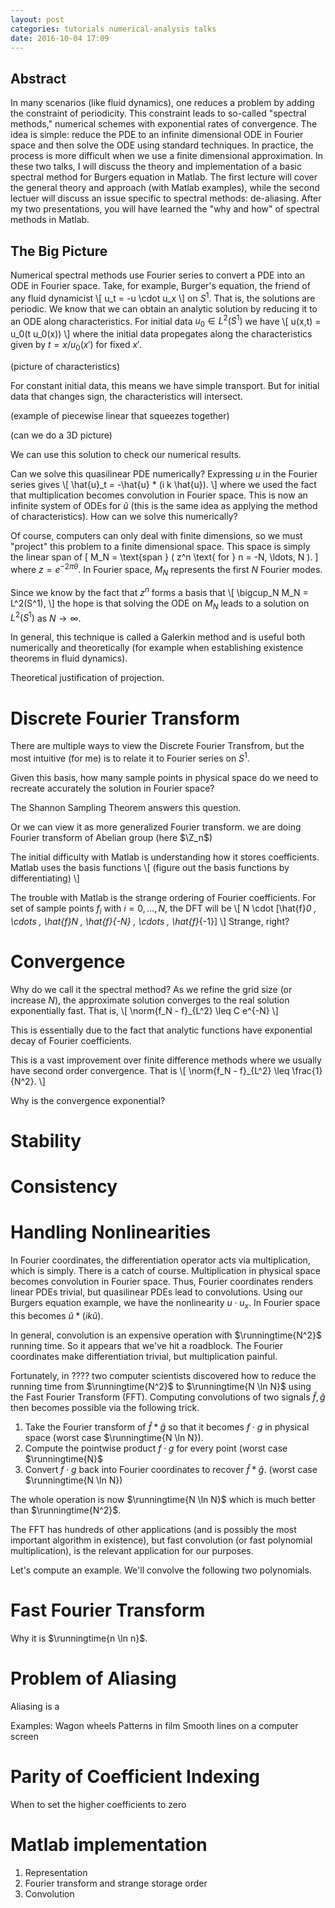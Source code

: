 ```yaml
---
layout: post
categories: tutorials numerical-analysis talks
date: 2016-10-04 17:09
---
```

$$
\newcommand{\runningtime}[1]{\mathcal{O}(#1)}
$$

## Abstract
In many scenarios (like fluid dynamics), one reduces a problem by adding the constraint of periodicity. This constraint leads to so-called "spectral methods,"  numerical schemes with exponential rates of convergence. The idea is simple: reduce the PDE to an infinite dimensional ODE in Fourier space and then solve the ODE using standard techniques.  In practice, the process is more difficult when we use a finite dimensional approximation. In  these two talks, I will discuss the theory and implementation of a basic spectral method for Burgers equation in Matlab. The first lecture will cover the  general theory and approach (with Matlab examples), while the second lectuer will discuss an issue specific to spectral methods: de-aliasing. After my two presentations, you will have learned the "why and how" of spectral methods in Matlab. 


## The Big Picture
Numerical spectral methods use Fourier series to convert a PDE into an ODE in Fourier space. Take, for example, Burger's equation, the friend of any fluid dynamicist
\\[
	u_t = -u \cdot u_x
\\]
on $S^1$. That is, the solutions are periodic. We know that we can obtain an analytic solution by reducing it to an ODE along characteristics. For initial data $u_0 \in L^2(S^1)$ we have
\\[
	u(x,t) = u_0(t u_0(x))
\\]
where the initial data propegates along the characteristics given by $t = x / u_0(x')$ for fixed $x'$. 

(picture of characteristics)

For constant initial data, this means we have simple transport. But for initial data that changes sign, the characteristics will intersect.

(example of piecewise linear that squeezes together)

(can we do a 3D picture)

We can use this solution to check our numerical results.

Can we solve this quasilinear PDE numerically? Expressing $u$ in the Fourier series gives 
\\[
	\hat{u}_t = -\hat{u} * (i k \hat{u}).
\\]
where we used the fact that multiplication becomes convolution in Fourier space. This is now an infinite system of ODEs for $\hat{u}$ (this is the same idea as applying the method of characteristics). How can we solve this numerically?

Of course, computers can only deal with finite dimensions, so we must "project" this problem to a finite dimensional space. This space is simply the linear span of
\[
	M_N = \text{span } ( z^n \text{ for } n = -N, \ldots, N ).
\]
where $z = e^{-2\pi \theta}$. In Fourier space, $M_N$ represents the first $N$ Fourier modes.

Since we know by the fact that $z^n$ forms a basis that
\\[
	\bigcup_N M_N = L^2(S^1), 
\\]
the hope is that solving the ODE on $M_N$ leads to a solution on $L^2(S^1)$ as $N \to \infty$. 

In general, this technique is called a Galerkin method and is useful both numerically and theoretically (for example when establishing existence theorems in fluid dynamics).

Theoretical justification of projection.

# Discrete Fourier Transform
There are multiple ways to view the Discrete Fourier Transfrom, but the most intuitive (for me) is to relate it to Fourier series on $S^1$. 

Given this basis, how many sample points in physical space do we need to recreate accurately the solution in Fourier space?

The Shannon Sampling Theorem answers this question.

Or we can view it as more generalized Fourier transform. we are doing Fourier transform of Abelian group (here $\Z_n$)

The initial difficulty with Matlab is understanding how it stores coefficients. Matlab uses the basis functions
\\[
	(figure out the basis functions by differentiating)	
\\]

The trouble with Matlab is the strange ordering of Fourier coefficients. For set of sample points $f_i$ with $i = 0, \ldots, N$, the DFT will be
\\[
	N \cdot [\hat{f}_0 \, \cdots \, \hat{f}_N \, \hat{f}_{-N} \, \cdots \, \hat{f}_{-1}]
\\]
Strange, right? 

# Convergence
Why do we call it the spectral method? As we refine the grid size (or increase $N$), the approximate solution converges to the real solution exponentially fast. That is,
\\[
	\norm{f_N - f}_{L^2} \leq C e^{-N}
\\]

This is essentially due to the fact that analytic functions have exponential decay of Fourier coefficients.

This is a vast improvement over finite difference methods where we usually have second order convergence. That is
\\[
	\norm{f_N - f}_{L^2} \leq \frac{1}{N^2}.
\\]

Why is the convergence exponential?

# Stability

# Consistency

# Handling Nonlinearities
In Fourier coordinates, the differentiation operator acts via multiplication, which is simply. There is a catch of course. Multiplication in physical space becomes convolution in Fourier space. Thus, Fourier coordinates renders linear PDEs trivial, but quasilinear PDEs lead to convolutions. Using our Burgers equation example, we have the nonlinearity $u \cdot u_x$. In Fourier space this becomes $\hat{u} * (i k \hat{u})$. 

In general, convolution is an expensive operation with $\runningtime{N^2}$ running time. So it appears that we've hit a roadblock. The Fourier coordinates make differentiation trivial, but multiplication painful. 

Fortunately, in ???? two computer scientists discovered how to reduce the running time from $\runningtime{N^2}$ to $\runningtime{N \ln N}$ using the Fast Fourier Transform (FFT). Computing convolutions of two signals $\hat{f}, \hat{g}$ then becomes possible via the following trick. 

1. Take the Fourier transform of $\hat{f} * \hat{g}$ so that it becomes $f \cdot g$ in physical space (worst case $\runningtime{N \ln N}).
2. Compute the pointwise product $f \cdot g$ for every point (worst case $\runningtime{N}$
3. Convert $f \cdot g$ back into Fourier coordinates to recover $\hat{f} * \hat{g}$.  (worst case $\runningtime{N \ln N})

The whole operation is now $\runningtime{N \ln N}$ which is much better than $\runningtime{N^2}$.

The FFT has hundreds of other applications (and is possibly the most important algorithm in existence), but fast convolution (or fast polynomial multiplication), is the relevant application for our purposes.

Let's compute an example. We'll convolve the following two polynomials.

# Fast Fourier Transform
Why it is $\runningtime{n \ln n}$.

# Problem of Aliasing
Aliasing is a 

Examples:
Wagon wheels
Patterns in film
Smooth lines on a computer screen

# Parity of Coefficient Indexing
When to set the higher coefficients to zero

# Matlab implementation

1. Representation
2. Fourier transform and strange storage order
3. Convolution
